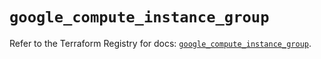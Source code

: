 # `google_compute_instance_group`

Refer to the Terraform Registry for docs: [`google_compute_instance_group`](https://registry.terraform.io/providers/hashicorp/google/5.43.0/docs/resources/compute_instance_group).

